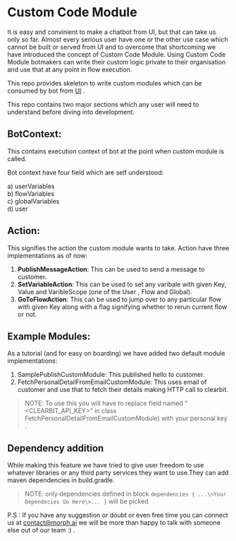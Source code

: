 # Custom Code Module
It is easy and convinient to make a chatbot from UI, but that can take us only so far. Almost every serious user have one or the other use case which cannot be built or served from UI and to overcome that shortcoming we have introduced the concept of Custom Code Module. Using Custom Code Module botmakers can write their custom logic private to their organisation and use that at any point in flow execution.

This repo provides skeleton to write custom modules which can be consumed by bot from [UI](https://app.morph.ai/build/flow) .

This repo contains two major sections which any user will need to understand before diving into development.

## BotContext:

This contains execution context of bot at the point when custom module is called.

Bot context have four field which are self understood:

a) userVariables  
b) flowVariables  
c) globalVariables  
d) user  

## Action:

This signifies the action the custom module wants to take.
Action have three implementations as of now:

1. **PublishMessageAction**: This can be used to send a message to customer.
2. **SetVariableAction**: This can be used to set any varibale with given Key, Value and VaribleScope (one of the User , Flow and Global).
3. **GoToFlowAction**: This can be used to jump over to any particular flow with given Key along with a flag signifying whether to rerun current flow or not. 

## Example Modules:

As a tutorial (and for easy on boarding) we have added two default module implementations:

1) SamplePublishCustomModule: This published hello to customer.  
2) FetchPersonalDetailFromEmailCustomModule:  This uses email of customer and use that to fetch their details making HTTP call to clearbit.  

> NOTE: To use this you will have to replace field named "\<CLEARBIT_API_KEY>\" in class FetchPersonalDetailFromEmailCustomModule) with your personal key .

## Dependency addition

While making this feature we have tried to give user freedom to use whatever libraries or any third party services they want to use.They can add
maven dependencies in build.gradle.  

> NOTE: only dependencies defined in block `dependencies { ...\<Your Dependecies Go Here\>... }` will be picked

P.S : If you have any suggestion or doubt or even free time you can connect us at [contact@morph.ai](mailto:contact@morph.ai) we will be more than happy to talk with someone else out of our team :) .
